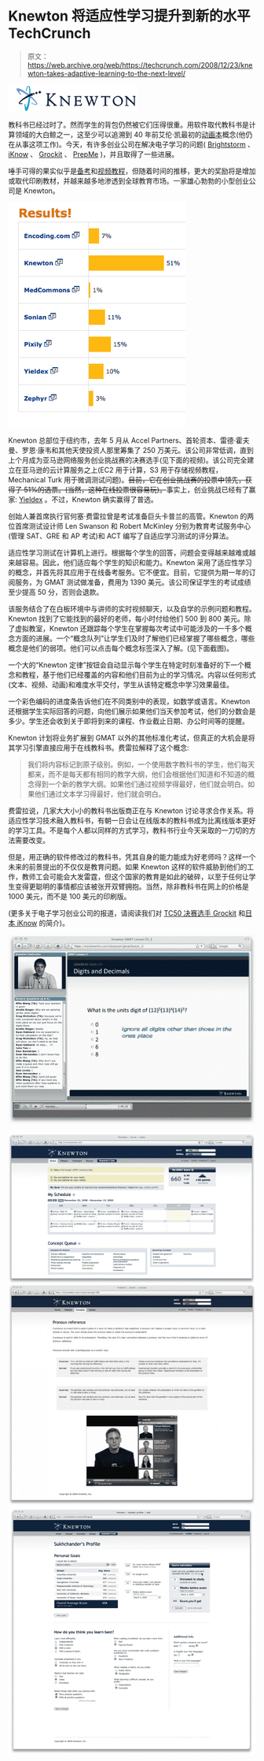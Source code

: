 # Knewton 将适应性学习提升到新的水平 TechCrunch

> 原文：<https://web.archive.org/web/https://techcrunch.com/2008/12/23/knewton-takes-adaptive-learning-to-the-next-level/>

[![](img/8b4257c10bcd6f21be501afb4445e7a8.png)](https://web.archive.org/web/20230204210751/http://www.knewton.com/)

教科书已经过时了。然而学生的背包仍然被它们压得很重。用软件取代教科书是计算领域的大白鲸之一，这至少可以追溯到 40 年前艾伦·凯最初的[动画本](https://web.archive.org/web/20230204210751/http://en.wikipedia.org/wiki/Dynabook)概念(他仍在从事这项工作)。今天，有许多创业公司在解决电子学习的问题( [Brightstorm](https://web.archive.org/web/20230204210751/http://www.brightstorm.com/) 、 [iKnow](https://web.archive.org/web/20230204210751/http://www.iknow.co.jp/) 、 [Grockit](https://web.archive.org/web/20230204210751/http://www.grockit.com/) 、 [PrepMe](https://web.archive.org/web/20230204210751/http://www.prepme.com/) )，并且取得了一些进展。

唾手可得的果实似乎是[备考](https://web.archive.org/web/20230204210751/https://techcrunch.com/2007/09/01/starts-ups-change-how-students-study-for-tests/)和[视频教程](https://web.archive.org/web/20230204210751/https://techcrunch.com/2008/10/21/brightstorm-raises-6-million-for-online-video-tutorials/)，但随着时间的推移，更大的奖励将是增加或取代印刷教材，并越来越多地渗透到全球教育市场。一家雄心勃勃的小型创业公司是 Knewton。

![](img/f2ac93a66eeb56c36b332349891bc2eb.png)

Knewton 总部位于纽约市，去年 5 月从 Accel Partners、首轮资本、雷德·霍夫曼、罗恩·康韦和其他天使投资人那里筹集了 250 万美元。该公司非常低调，直到上个月成为亚马逊网络服务创业挑战赛的决赛选手(见下面的视频)。该公司完全建立在亚马逊的云计算服务之上(EC2 用于计算，S3 用于存储视频教程，Mechanical Turk 用于微调测试问题)。~~目前，它在创业挑战赛的投票中领先，获得了 51%的选票。(当然，这种在线投票很容易玩)。~~事实上，创业挑战已经有了赢家: [Yieldex](https://web.archive.org/web/20230204210751/https://techcrunch.com/2008/11/21/yieldex-takes-top-prize-in-amazon-web-services-startup-challenge/) 。不过，Knewton 确实赢得了普选。

创始人兼首席执行官何塞·费雷拉曾是考试准备巨头卡普兰的高管。Knewton 的两位首席测试设计师 Len Swanson 和 Robert McKinley 分别为教育考试服务中心(管理 SAT、GRE 和 AP 考试)和 ACT 编写了自适应学习测试的评分算法。

适应性学习测试在计算机上进行。根据每个学生的回答，问题会变得越来越难或越来越容易。因此，他们适应每个学生的知识和能力。Knewton 采用了适应性学习的概念，并首先将其应用于在线备考服务。它不便宜。目前，它提供为期一年的订阅服务，为 GMAT 测试做准备，费用为 1390 美元。该公司保证学生的考试成绩至少提高 50 分，否则会退款。

该服务结合了在白板环境中与讲师的实时视频聊天，以及自学的示例问题和教程。Knewton 找到了它能找到的最好的老师，每小时付给他们 500 到 800 美元。除了虚拟教室，Knewton 还跟踪每个学生在掌握每次考试中可能涉及的一千多个概念方面的进展。一个“概念队列”让学生们及时了解他们已经掌握了哪些概念，哪些概念是他们的弱项。他们可以点击每个概念标签深入了解。(见下面截图)。

一个大的“Knewton 定律”按钮会自动显示每个学生在特定时刻准备好的下一个概念和教程，基于他们已经覆盖的内容和他们目前为止的学习情况。内容以任何形式(文本、视频、动画)和难度水平交付，学生从该特定概念中学习效果最佳。

一个彩色编码的进度条告诉他们在不同类别中的表现，如数学或语言。Knewton 还根据学生实际回答的问题，向他们展示如果他们当天参加考试，他们的分数会是多少。学生还会收到关于即将到来的课程、作业截止日期、办公时间等的提醒。

Knewton 计划将业务扩展到 GMAT 以外的其他标准化考试，但真正的大机会是将其学习引擎直接应用于在线教科书。费雷拉解释了这个概念:

> 我们将内容标记到原子级别。例如，一个使用数字教科书的学生，他们每天都来，而不是每天都有相同的教学大纲，他们会根据他们知道和不知道的概念得到一个新的教学大纲。如果他们通过视频学得最好，他们就会明白。如果他们通过文本学习得最好，他们就会明白。

费雷拉说，几家大大小小的教科书出版商正在与 Knewton 讨论寻求合作关系。将适应性学习技术融入教科书，有朝一日会让在线版本的教科书成为比离线版本更好的学习工具。不是每个人都以同样的方式学习，教科书行业今天采取的一刀切的方法需要改变。

但是，用正确的软件修改过的教科书，凭其自身的能力能成为好老师吗？这样一个未来的前景提出的不仅仅是教育问题。如果 Knewton 这样的软件威胁到他们的工作，教师工会可能会大发雷霆，但这个国家的教育是如此的破碎，以至于任何让学生变得更聪明的事情都应该被张开双臂拥抱。当然，除非教科书在网上的价格是 1000 美元，而不是 100 美元的印刷版。

(更多关于电子学习创业公司的报道，请阅读我们对 [TC50 决赛选手 Grockit](https://web.archive.org/web/20230204210751/https://techcrunch.com/2007/07/24/grockit-raises-cash-prepares-massive-multiplayer-online-learning-product/) 和[日本 iKnow](https://web.archive.org/web/20230204210751/https://techcrunch.com/2008/10/15/iknow-is-a-social-learning-platform-that-can-really-make-you-smarter-opens-api/) 的简介)。

[![](img/1033e760d8f18a5be3fcf34893a4645e.png "knewton_virtual_classroom")](https://web.archive.org/web/20230204210751/https://techcrunch.com/wp-content/uploads/2008/12/knewton_virtual_classroom.jpg)

[![](img/ec368c1ffd973abd7c256626bfd44ac0.png "knewton_student_homepage")](https://web.archive.org/web/20230204210751/https://techcrunch.com/wp-content/uploads/2008/12/knewton_student_homepage.jpg)[![](img/1e229f1403a215ce1ea62b4375cb20d7.png "knewton_learning_material")](https://web.archive.org/web/20230204210751/https://techcrunch.com/wp-content/uploads/2008/12/knewton_learning_material.jpg)[![](img/480d34a4b214e645f410639d8571956c.png "knewton_student_profile")](https://web.archive.org/web/20230204210751/https://techcrunch.com/wp-content/uploads/2008/12/knewton_student_profile.png)